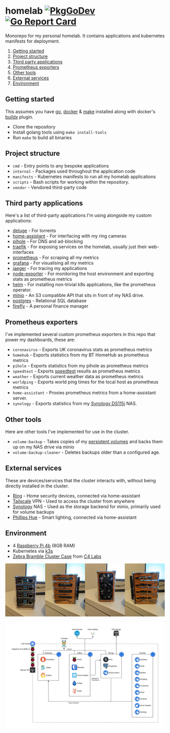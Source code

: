 # homelab [![PkgGoDev](https://pkg.go.dev/badge/github.com/davidsbond/homelab)](https://pkg.go.dev/github.com/davidsbond/homelab) [![Go Report Card](https://goreportcard.com/badge/github.com/davidsbond/homelab)](https://goreportcard.com/report/github.com/davidsbond/homelab)

Monorepo for my personal homelab. It contains applications and kubernetes manifests for deployment.

<!-- ToC start -->
   1. [Getting started](#getting-started)
   1. [Project structure](#project-structure)
   1. [Third party applications](#third-party-applications)
   1. [Prometheus exporters](#prometheus-exporters)
   1. [Other tools](#other-tools)
   1. [External services](#external-services)
   1. [Environment](#environment)
<!-- ToC end -->

## Getting started

This assumes you have [go](https://golang.org/), [docker](https://www.docker.com/) & [make](https://www.gnu.org/software/make/manual/make.html) 
installed along with docker's [buildx](https://docs.docker.com/buildx/working-with-buildx/) plugin.

* Clone the repository
* Install golang tools using `make install-tools`
* Run `make` to build all binaries

## Project structure

* `cmd` - Entry points to any bespoke applications
* `internal` - Packages used throughout the application code
* `manifests` - Kubernetes manifests to run all my homelab applications
* `scripts` - Bash scripts for working within the repository.
* `vendor` - Vendored third-party code

## Third party applications

Here's a list of third-party applications I'm using alongside my custom applications:

* [deluge](https://deluge-torrent.org/) - For torrents
* [home-assistant](https://www.home-assistant.io/) - For interfacing with my ring cameras
* [pihole](https://pi-hole.net/) - For DNS and ad-blocking
* [traefik](https://traefik.io/) - For exposing services on the homelab, usually just their web-interfaces
* [prometheus](https://prometheus.io/) - For scraping all my metrics
* [grafana](https://grafana.com/) - For visualising all my metrics
* [jaeger](https://www.jaegertracing.io/) - For tracing my applications
* [node-exporter](https://github.com/prometheus/node_exporter) - For monitoring the host environment and exporting stats as prometheus metrics
* [helm](https://helm.sh/) - For installing non-trivial k8s applications, like the prometheus operator.
* [minio](https://min.io/) - An S3 compatible API that sits in front of my NAS drive.
* [postgres](https://www.postgresql.org/) - Relational SQL database
* [firefly](https://www.firefly-iii.org/) - A personal finance manager

## Prometheus exporters

I've implemented several custom prometheus exporters in this repo that power my dashboards, these are:

* `coronavirus` - Exports UK coronavirus stats as prometheus metrics
* `homehub` - Exports statistics from my BT HomeHub as prometheus metrics
* `pihole` - Exports statistics from my pihole as prometheus metrics
* `speedtest` - Exports [speedtest](https://speedtest.net) results as prometheus metrics
* `weather` - Exports current weather data as prometheus metrics
* `worldping` - Exports world ping times for the local host as prometheus metrics
* `home-assistant` - Proxies prometheus metrics from a home-assistant server.
* `synology` - Exports statistics from my [Synology DS115j](https://www.amazon.co.uk/Synology-DS115j-1TB-Desktop-Unit/dp/B00O8LLQBY) NAS.

## Other tools

Here are other tools I've implemented for use in the cluster.

* `volume-backup` - Takes copies of my [persistent volumes](https://kubernetes.io/docs/concepts/storage/persistent-volumes/) and backs them up on my NAS drive via minio
* `volume-backup-cleaner` - Deletes backups older than a configured age.

## External services

These are devices/services that the cluster interacts with, without being directly installed in the cluster.

* [Ring](https://ring.com/) - Home security devices, connected via home-assistant
* [Tailscale](https://tailscale.com/) VPN - Used to access the cluster from anywhere
* [Synology](https://www.synology.com/) NAS - Used as the storage backend for minio, primarily used for volume backups
* [Phillips Hue](https://www.philips-hue.com/en-gb) - Smart lighting, connected via home-assistant

## Environment

* 4 [Raspberry Pi 4b](https://www.raspberrypi.org/products/raspberry-pi-4-model-b/) (8GB RAM)
* Kubernetes via [k3s](https://k3s.io/)
* [Zebra Bramble Cluster Case](https://www.c4labs.com/product/zebra-bramble-case-raspberry-pi-3-b-color-and-stack-options/) from [C4 Labs](https://www.c4labs.com/)

![Cluster](img/cluster.jpg)

![Diagram](img/diagram.jpg)
